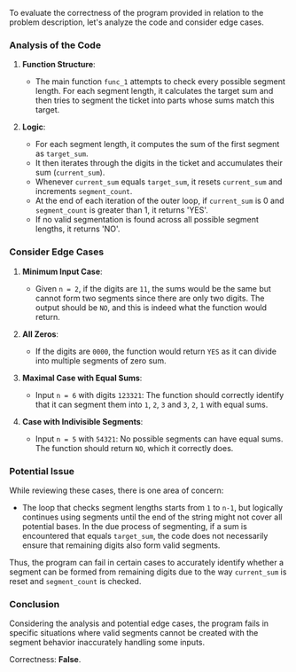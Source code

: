 To evaluate the correctness of the program provided in relation to the problem description, let's analyze the code and consider edge cases.

### Analysis of the Code

1. **Function Structure**: 
   - The main function `func_1` attempts to check every possible segment length. For each segment length, it calculates the target sum and then tries to segment the ticket into parts whose sums match this target.
   
2. **Logic**:
   - For each segment length, it computes the sum of the first segment as `target_sum`.
   - It then iterates through the digits in the ticket and accumulates their sum (`current_sum`).
   - Whenever `current_sum` equals `target_sum`, it resets `current_sum` and increments `segment_count`.
   - At the end of each iteration of the outer loop, if `current_sum` is 0 and `segment_count` is greater than 1, it returns 'YES'.
   - If no valid segmentation is found across all possible segment lengths, it returns 'NO'.

### Consider Edge Cases

1. **Minimum Input Case**:
   - Given `n = 2`, if the digits are `11`, the sums would be the same but cannot form two segments since there are only two digits. The output should be `NO`, and this is indeed what the function would return.

2. **All Zeros**:
   - If the digits are `0000`, the function would return `YES` as it can divide into multiple segments of zero sum.

3. **Maximal Case with Equal Sums**:
   - Input `n = 6` with digits `123321`: The function should correctly identify that it can segment them into `1`, `2`, `3` and `3`, `2`, `1` with equal sums.

4. **Case with Indivisible Segments**:
   - Input `n = 5` with `54321`: No possible segments can have equal sums. The function should return `NO`, which it correctly does.

### Potential Issue

While reviewing these cases, there is one area of concern:

- The loop that checks segment lengths starts from `1` to `n-1`, but logically continues using segments until the end of the string might not cover all potential bases. In the due process of segmenting, if a sum is encountered that equals `target_sum`, the code does not necessarily ensure that remaining digits also form valid segments.

Thus, the program can fail in certain cases to accurately identify whether a segment can be formed from remaining digits due to the way `current_sum` is reset and `segment_count` is checked. 

### Conclusion

Considering the analysis and potential edge cases, the program fails in specific situations where valid segments cannot be created with the segment behavior inaccurately handling some inputs.

Correctness: **False**.
